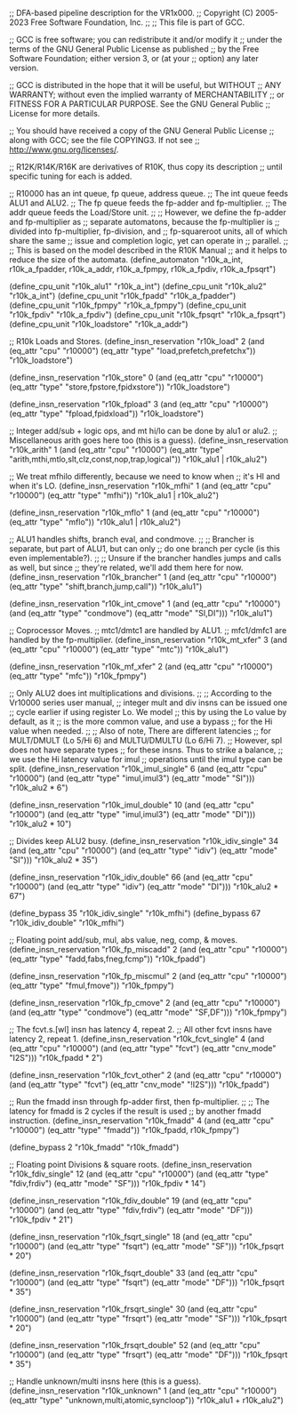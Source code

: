 ;; DFA-based pipeline description for the VR1x000.
;;   Copyright (C) 2005-2023 Free Software Foundation, Inc.
;;
;; This file is part of GCC.

;; GCC is free software; you can redistribute it and/or modify it
;; under the terms of the GNU General Public License as published
;; by the Free Software Foundation; either version 3, or (at your
;; option) any later version.

;; GCC is distributed in the hope that it will be useful, but WITHOUT
;; ANY WARRANTY; without even the implied warranty of MERCHANTABILITY
;; or FITNESS FOR A PARTICULAR PURPOSE.  See the GNU General Public
;; License for more details.

;; You should have received a copy of the GNU General Public License
;; along with GCC; see the file COPYING3.  If not see
;; <http://www.gnu.org/licenses/>.


;; R12K/R14K/R16K are derivatives of R10K, thus copy its description
;; until specific tuning for each is added.

;; R10000 has an int queue, fp queue, address queue.
;; The int queue feeds ALU1 and ALU2.
;; The fp queue feeds the fp-adder and fp-multiplier.
;; The addr queue feeds the Load/Store unit.
;;
;; However, we define the fp-adder and fp-multiplier as
;; separate automatons, because the fp-multiplier is
;; divided into fp-multiplier, fp-division, and
;; fp-squareroot units, all of which share the same
;; issue and completion logic, yet can operate in
;; parallel.
;;
;; This is based on the model described in the R10K Manual
;; and it helps to reduce the size of the automata.
(define_automaton "r10k_a_int, r10k_a_fpadder, r10k_a_addr,
                   r10k_a_fpmpy, r10k_a_fpdiv, r10k_a_fpsqrt")

(define_cpu_unit "r10k_alu1" "r10k_a_int")
(define_cpu_unit "r10k_alu2" "r10k_a_int")
(define_cpu_unit "r10k_fpadd" "r10k_a_fpadder")
(define_cpu_unit "r10k_fpmpy" "r10k_a_fpmpy")
(define_cpu_unit "r10k_fpdiv" "r10k_a_fpdiv")
(define_cpu_unit "r10k_fpsqrt" "r10k_a_fpsqrt")
(define_cpu_unit "r10k_loadstore" "r10k_a_addr")


;; R10k Loads and Stores.
(define_insn_reservation "r10k_load" 2
  (and (eq_attr "cpu" "r10000")
       (eq_attr "type" "load,prefetch,prefetchx"))
  "r10k_loadstore")

(define_insn_reservation "r10k_store" 0
  (and (eq_attr "cpu" "r10000")
       (eq_attr "type" "store,fpstore,fpidxstore"))
  "r10k_loadstore")

(define_insn_reservation "r10k_fpload" 3
  (and (eq_attr "cpu" "r10000")
       (eq_attr "type" "fpload,fpidxload"))
  "r10k_loadstore")


;; Integer add/sub + logic ops, and mt hi/lo can be done by alu1 or alu2.
;; Miscellaneous arith goes here too (this is a guess).
(define_insn_reservation "r10k_arith" 1
  (and (eq_attr "cpu" "r10000")
       (eq_attr "type" "arith,mthi,mtlo,slt,clz,const,nop,trap,logical"))
  "r10k_alu1 | r10k_alu2")

;; We treat mfhilo differently, because we need to know when
;; it's HI and when it's LO.
(define_insn_reservation "r10k_mfhi" 1
  (and (eq_attr "cpu" "r10000")
       (eq_attr "type" "mfhi"))
  "r10k_alu1 | r10k_alu2")

(define_insn_reservation "r10k_mflo" 1
  (and (eq_attr "cpu" "r10000")
       (eq_attr "type" "mflo"))
  "r10k_alu1 | r10k_alu2")


;; ALU1 handles shifts, branch eval, and condmove.
;;
;; Brancher is separate, but part of ALU1, but can only
;; do one branch per cycle (is this even implementable?).
;;
;; Unsure if the brancher handles jumps and calls as well, but since
;; they're related, we'll add them here for now.
(define_insn_reservation "r10k_brancher" 1
  (and (eq_attr "cpu" "r10000")
       (eq_attr "type" "shift,branch,jump,call"))
  "r10k_alu1")

(define_insn_reservation "r10k_int_cmove" 1
  (and (eq_attr "cpu" "r10000")
       (and (eq_attr "type" "condmove")
            (eq_attr "mode" "SI,DI")))
  "r10k_alu1")


;; Coprocessor Moves.
;; mtc1/dmtc1 are handled by ALU1.
;; mfc1/dmfc1 are handled by the fp-multiplier.
(define_insn_reservation "r10k_mt_xfer" 3
  (and (eq_attr "cpu" "r10000")
       (eq_attr "type" "mtc"))
  "r10k_alu1")

(define_insn_reservation "r10k_mf_xfer" 2
  (and (eq_attr "cpu" "r10000")
       (eq_attr "type" "mfc"))
  "r10k_fpmpy")


;; Only ALU2 does int multiplications and divisions.
;;
;; According to the Vr10000 series user manual,
;; integer mult and div insns can be issued one
;; cycle earlier if using register Lo.  We model
;; this by using the Lo value by default, as it
;; is the more common value, and use a bypass
;; for the Hi value when needed.
;;
;; Also of note, There are different latencies
;; for MULT/DMULT (Lo 5/Hi 6) and MULTU/DMULTU (Lo 6/Hi 7).
;; However, spl does not have separate types
;; for these insns.  Thus to strike a balance,
;; we use the Hi latency value for imul
;; operations until the imul type can be split.
(define_insn_reservation "r10k_imul_single" 6
  (and (eq_attr "cpu" "r10000")
       (and (eq_attr "type" "imul,imul3")
            (eq_attr "mode" "SI")))
  "r10k_alu2 * 6")

(define_insn_reservation "r10k_imul_double" 10
  (and (eq_attr "cpu" "r10000")
       (and (eq_attr "type" "imul,imul3")
            (eq_attr "mode" "DI")))
  "r10k_alu2 * 10")

;; Divides keep ALU2 busy.
(define_insn_reservation "r10k_idiv_single" 34
  (and (eq_attr "cpu" "r10000")
       (and (eq_attr "type" "idiv")
            (eq_attr "mode" "SI")))
  "r10k_alu2 * 35")

(define_insn_reservation "r10k_idiv_double" 66
  (and (eq_attr "cpu" "r10000")
       (and (eq_attr "type" "idiv")
            (eq_attr "mode" "DI")))
  "r10k_alu2 * 67")

(define_bypass 35 "r10k_idiv_single" "r10k_mfhi")
(define_bypass 67 "r10k_idiv_double" "r10k_mfhi")


;; Floating point add/sub, mul, abs value, neg, comp, & moves.
(define_insn_reservation "r10k_fp_miscadd" 2
  (and (eq_attr "cpu" "r10000")
       (eq_attr "type" "fadd,fabs,fneg,fcmp"))
  "r10k_fpadd")

(define_insn_reservation "r10k_fp_miscmul" 2
  (and (eq_attr "cpu" "r10000")
       (eq_attr "type" "fmul,fmove"))
  "r10k_fpmpy")

(define_insn_reservation "r10k_fp_cmove" 2
  (and (eq_attr "cpu" "r10000")
       (and (eq_attr "type" "condmove")
            (eq_attr "mode" "SF,DF")))
  "r10k_fpmpy")


;; The fcvt.s.[wl] insn has latency 4, repeat 2.
;; All other fcvt insns have latency 2, repeat 1.
(define_insn_reservation "r10k_fcvt_single" 4
  (and (eq_attr "cpu" "r10000")
       (and (eq_attr "type" "fcvt")
            (eq_attr "cnv_mode" "I2S")))
  "r10k_fpadd * 2")

(define_insn_reservation "r10k_fcvt_other" 2
  (and (eq_attr "cpu" "r10000")
       (and (eq_attr "type" "fcvt")
            (eq_attr "cnv_mode" "!I2S")))
  "r10k_fpadd")


;; Run the fmadd insn through fp-adder first, then fp-multiplier.
;;
;; The latency for fmadd is 2 cycles if the result is used
;; by another fmadd instruction.
(define_insn_reservation "r10k_fmadd" 4
  (and (eq_attr "cpu" "r10000")
       (eq_attr "type" "fmadd"))
  "r10k_fpadd, r10k_fpmpy")

(define_bypass 2 "r10k_fmadd" "r10k_fmadd")


;; Floating point Divisions & square roots.
(define_insn_reservation "r10k_fdiv_single" 12
  (and (eq_attr "cpu" "r10000")
       (and (eq_attr "type" "fdiv,frdiv")
            (eq_attr "mode" "SF")))
  "r10k_fpdiv * 14")

(define_insn_reservation "r10k_fdiv_double" 19
  (and (eq_attr "cpu" "r10000")
       (and (eq_attr "type" "fdiv,frdiv")
            (eq_attr "mode" "DF")))
  "r10k_fpdiv * 21")

(define_insn_reservation "r10k_fsqrt_single" 18
  (and (eq_attr "cpu" "r10000")
       (and (eq_attr "type" "fsqrt")
            (eq_attr "mode" "SF")))
  "r10k_fpsqrt * 20")

(define_insn_reservation "r10k_fsqrt_double" 33
  (and (eq_attr "cpu" "r10000")
       (and (eq_attr "type" "fsqrt")
            (eq_attr "mode" "DF")))
  "r10k_fpsqrt * 35")

(define_insn_reservation "r10k_frsqrt_single" 30
  (and (eq_attr "cpu" "r10000")
       (and (eq_attr "type" "frsqrt")
            (eq_attr "mode" "SF")))
  "r10k_fpsqrt * 20")

(define_insn_reservation "r10k_frsqrt_double" 52
  (and (eq_attr "cpu" "r10000")
       (and (eq_attr "type" "frsqrt")
            (eq_attr "mode" "DF")))
  "r10k_fpsqrt * 35")


;; Handle unknown/multi insns here (this is a guess).
(define_insn_reservation "r10k_unknown" 1
  (and (eq_attr "cpu" "r10000")
       (eq_attr "type" "unknown,multi,atomic,syncloop"))
  "r10k_alu1 + r10k_alu2")
